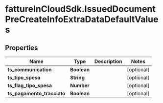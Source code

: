 # fattureInCloudSdk.IssuedDocumentPreCreateInfoExtraDataDefaultValues

## Properties

Name | Type | Description | Notes
------------ | ------------- | ------------- | -------------
**ts_communication** | **Boolean** |  | [optional] 
**ts_tipo_spesa** | **String** |  | [optional] 
**ts_flag_tipo_spesa** | **Number** |  | [optional] 
**ts_pagamento_tracciato** | **Boolean** |  | [optional] 


